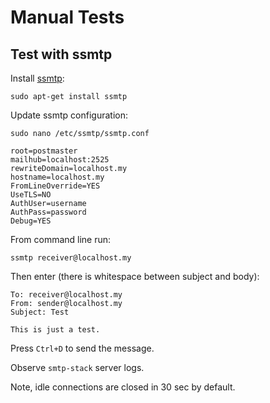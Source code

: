 # Manual Tests

## Test with ssmtp

Install [ssmtp](https://packages.ubuntu.com/search?keywords=ssmtp):

```
sudo apt-get install ssmtp
```

Update ssmtp configuration:

```
sudo nano /etc/ssmtp/ssmtp.conf
```

```
root=postmaster
mailhub=localhost:2525
rewriteDomain=localhost.my
hostname=localhost.my
FromLineOverride=YES
UseTLS=NO
AuthUser=username
AuthPass=password
Debug=YES
```

From command line run:

```
ssmtp receiver@localhost.my
```
Then enter (there is whitespace between subject and body):

```
To: receiver@localhost.my
From: sender@localhost.my
Subject: Test
 
This is just a test.
```

Press `Ctrl+D` to send the message.

Observe `smtp-stack` server logs.

Note, idle connections are closed in 30 sec by default.

